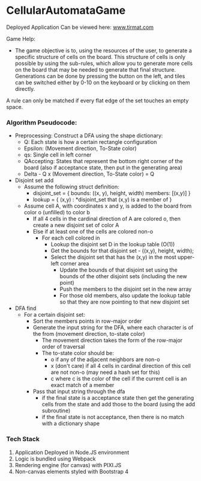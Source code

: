 # CellularAutomataGame

Deployed Application Can be viewed here: www.tirmat.com

Game Help:
- The game objective is to, using the resources of the user, to generate a specific structure of cells on the board. This structure of cells
is only possible by using the sub-rules, which allow you to generate more cells on the board that may be needed to generate that final structure.
Generations can be done by pressing the button on the left, and tiles can be switched either by 0-10 on the keyboard or by clicking on them directly.

A rule can only be matched if every flat edge of the set touches an empty space. 

### Algorithm Pseudocode:

- Preprocessing: Construct a DFA using the shape dictionary:
	- Q: Each state is how a certain rectangle configuration 
	- Epsilon: (Movement direction, To-State color)
	- qs: Single cell in left corner
	- QAccepting: States that represent the bottom right corner of the board (also if acceptance state, then put in the generating area)
	- Delta - Q x (Movement direction, To-State color) = Q
- Disjoint set add 
	- Assume the following struct definition:
		- disjoint_set = 
		{
		bounds: ((x, y), height, width)
		members: [(x,y)]
		}
		- lookup = 
		{
		(x,y) : *disjoint_set that (x,y) is a member of
		}
	- Assume cell A, with coordinates x and y, is added to the board from color o (unfilled)  to color b
		- If all 4 cells in the cardinal direction of A are colored o, then create a new disjoint set of color A
		- Else if at least one of the cells are colored non-o
			- For each cell colored in
				- Lookup the disjoint set D in the lookup table (O(1))
				- Get the bounds for that disjoint set - ((x,y), height, width);
				- Select the disjoint set that has the (x,y) in the most upper-left corner area
					- Update the bounds of that disjoint set using the bounds of the other disjoint sets (including the new point)
					- Push the members to the disjoint set in the new array
					- For those old members, also update the lookup table so that they are now pointing to that new disjoint set
- DFA find
	- For a certain disjoint set:
		- Sort the members points in row-major order
		- Generate the input string for the DFA, where each character is of the from (movement direction, to-state color)
			- The movement direction takes the form of the row-major order of traversal
			- The to-state color should be:
				- o if any of the adjacent neighbors are non-o
				- x (don't care) if all 4 cells in cardinal direction of this cell are not non-o (may need a hash set for this)
				- c where c is the color of the cell if the current cell is an exact match of a member
		- Pass that input string through the dfa
			- if the final state is a acceptance state then get the generating cells from the state and add those to the board (using the add subroutine)
			- if the final state is not acceptance, then there is no match with a dictionary shape
				
### Tech Stack

1. Application Deployed in Node.JS environment
2. Logic is bundled using Webpack
3. Rendering engine (for canvas) with PIXI.JS
4. Non-canvas elements styled with Bootstrap 4
